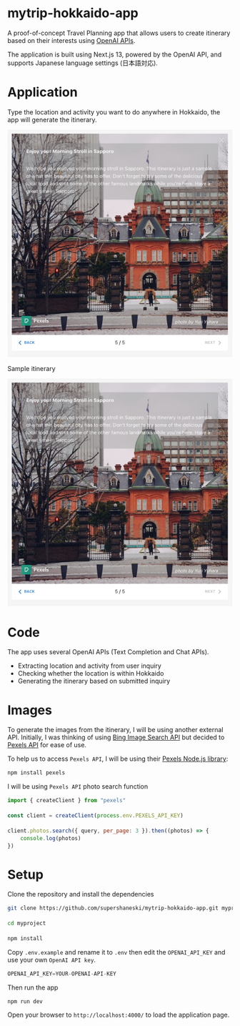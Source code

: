 mytrip-hokkaido-app
======

A proof-of-concept Travel Planning app that allows users to create itinerary based on their interests using [OpenAI APIs](https://platform.openai.com/docs/introduction/overview).

The application is built using Next.js 13, powered by the OpenAI API, and supports Japanese language settings (日本語対応).

# Application

Type the location and activity you want to do anywhere in Hokkaido, the app will generate the itinerary.

![Search](./docs/screenshot3.png "Search")

Sample itinerary

![Sample itinerary](./docs/screenshot3.png "Sample itinerary")


# Code

The app uses several OpenAI APIs (Text Completion and Chat APIs).

* Extracting location and activity from user inquiry
* Checking whether the location is within Hokkaido
* Generating the itinerary based on submitted inquiry


# Images

To generate the images from the itinerary, I will be using another external API.
Initially, I was thinking of using [Bing Image Search API](https://www.microsoft.com/en-us/bing/apis/bing-image-search-api) but decided to [Pexels API](https://www.pexels.com/api/documentation/?language=javascript) for ease of use.

To help us to access `Pexels API`, I will be using their [Pexels Node.js library](https://github.com/pexels/pexels-javascript):

```sh
npm install pexels
```

I will be using `Pexels API` photo search function

```javascript
import { createClient } from "pexels"

const client = createClient(process.env.PEXELS_API_KEY)

client.photos.search({ query, per_page: 3 }).then((photos) => {
    console.log(photos)
})
```


# Setup

Clone the repository and install the dependencies

```sh
git clone https://github.com/supershaneski/mytrip-hokkaido-app.git myproject

cd myproject

npm install
```

Copy `.env.example` and rename it to `.env` then edit the `OPENAI_API_KEY` and use your own `OpenAI API key`.

```javascript
OPENAI_API_KEY=YOUR-OPENAI-API-KEY
```

Then run the app

```sh
npm run dev
```

Open your browser to `http://localhost:4000/` to load the application page.
